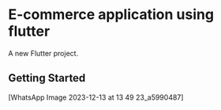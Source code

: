 # E-commerce application using flutter

A new Flutter project.

## Getting Started

[WhatsApp Image 2023-12-13 at 13 49 23_a5990487]
